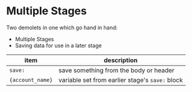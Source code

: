 # Multiple Stages

Two demolets in one which go hand in hand:
  - Multiple Stages
  - Saving data for use in a later stage


  
|item|description|
|----|-----------| 
| `save:`          | save something from the body or header
| `{account_name}` | variable set from earlier stage's `save:` block